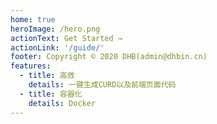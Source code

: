 ```yaml
---
home: true
heroImage: /hero.png
actionText: Get Started →
actionLink: '/guide/'
footer: Copyright © 2020 DHB(admin@dhbin.cn)
features:
  - title: 高效
    details: 一键生成CURD以及前端页面代码
  - title: 容器化
    details: Docker
---
```

